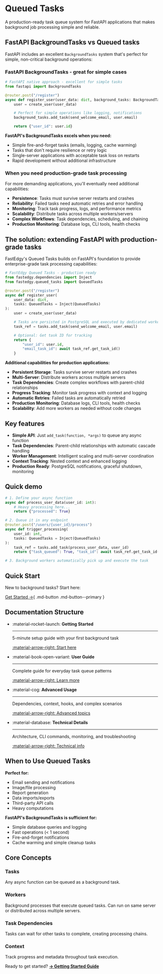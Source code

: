 # Queued Tasks

A production-ready task queue system for FastAPI applications that makes background job processing simple and reliable.

## FastAPI BackgroundTasks vs Queued tasks

FastAPI includes an excellent `BackgroundTasks` system that's perfect for simple, non-critical background operations:

### FastAPI BackgroundTasks - great for simple cases

```python
# FastAPI native approach - excellent for simple tasks
from fastapi import BackgroundTasks

@router.post("/register")
async def register_user(user_data: dict, background_tasks: BackgroundTasks):
    user = create_user(user_data)

    # Perfect for simple operations like logging, notifications
    background_tasks.add_task(send_welcome_email, user.email)

    return {"user_id": user.id}
```

**FastAPI's BackgroundTasks excels when you need:**

- Simple fire-and-forget tasks (emails, logging, cache warming)
- Tasks that don't require resilience or retry logic
- Single-server applications with acceptable task loss on restarts
- Rapid development without additional infrastructure

### When you need production-grade task processing

For more demanding applications, you'll eventually need additional capabilities:

- **Persistence**: Tasks must survive server restarts and crashes
- **Reliability**: Failed tasks need automatic retries and error handling
- **Monitoring**: Track task progress, logs, and performance metrics
- **Scalability**: Distribute tasks across multiple workers/servers
- **Complex Workflows**: Task dependencies, scheduling, and chaining
- **Production Monitoring**: Database logs, CLI tools, health checks

## The solution: extending FastAPI with production-grade tasks

FastEdgy's Queued Tasks builds on FastAPI's foundation to provide enterprise-grade task processing capabilities:

```python
# FastEdgy Queued Tasks - production ready
from fastedgy.dependencies import Inject
from fastedgy.queued_tasks import QueuedTasks

@router.post("/register")
async def register_user(
    user_data: dict,
    tasks: QueuedTasks = Inject(QueuedTasks)
):
    user = create_user(user_data)

    # Tasks are persisted in PostgreSQL and executed by dedicated workers
    task_ref = tasks.add_task(send_welcome_email, user.email)

    # Optional: Get task ID for tracking
    return {
        "user_id": user.id,
        "email_task_id": await task_ref.get_task_id()
    }
```

**Additional capabilities for production applications:**

- **Persistent Storage**: Tasks survive server restarts and crashes
- **Multi-Server**: Distribute workers across multiple servers
- **Task Dependencies**: Create complex workflows with parent-child relationships
- **Progress Tracking**: Monitor task progress with context and logging
- **Automatic Retries**: Failed tasks are automatically retried
- **Production Monitoring**: Database logs, CLI tools, health checks
- **Scalability**: Add more workers as needed without code changes

## Key features

- **Simple API**: Just `add_task(function, *args)` to queue any async function
- **Task Dependencies**: Parent-child relationships with automatic cascade handling
- **Worker Management**: Intelligent scaling and multi-server coordination
- **Context Tracking**: Nested context and enhanced logging
- **Production Ready**: PostgreSQL notifications, graceful shutdown, monitoring

## Quick demo

```python
# 1. Define your async function
async def process_user_data(user_id: int):
    # Heavy processing here...
    return {"processed": True}

# 2. Queue it in any endpoint
@router.post("/users/{user_id}/process")
async def trigger_processing(
    user_id: int,
    tasks: QueuedTasks = Inject(QueuedTasks)
):
    task_ref = tasks.add_task(process_user_data, user_id)
    return {"task_queued": True, "task_id": await task_ref.get_task_id()}

# 3. Background workers automatically pick up and execute the task
```

## Quick Start

New to background tasks? Start here:

[Get Started →](getting-started.md){ .md-button .md-button--primary }

## Documentation Structure

<div class="grid cards" markdown>

-   :material-rocket-launch: **Getting Started**

    ---

    5-minute setup guide with your first background task

    [:material-arrow-right: Start here](getting-started.md)

-   :material-book-open-variant: **User Guide**

    ---

    Complete guide for everyday task queue patterns

    [:material-arrow-right: Learn more](guide.md)

-   :material-cog: **Advanced Usage**

    ---

    Dependencies, context, hooks, and complex scenarios

    [:material-arrow-right: Advanced topics](advanced.md)

-   :material-database: **Technical Details**

    ---

    Architecture, CLI commands, monitoring, and troubleshooting

    [:material-arrow-right: Technical info](technical.md)

</div>

## When to Use Queued Tasks

**Perfect for:**
- Email sending and notifications
- Image/file processing
- Report generation
- Data imports/exports
- Third-party API calls
- Heavy computations

**FastAPI's BackgroundTasks is sufficient for:**
- Simple database queries and logging
- Fast operations (< 1 second)
- Fire-and-forget notifications
- Cache warming and simple cleanup tasks

## Core Concepts

### Tasks
Any async function can be queued as a background task.

### Workers
Background processes that execute queued tasks. Can run on same server or distributed across multiple servers.

### Task Dependencies
Tasks can wait for other tasks to complete, creating processing chains.

### Context
Track progress and metadata throughout task execution.

Ready to get started? **[→ Getting Started Guide](getting-started.md)**
